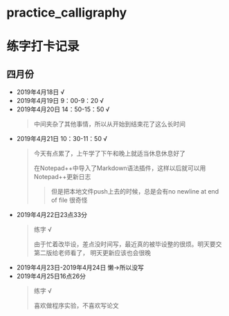 # practice_calligraphy

# 练字打卡记录

## 四月份
* 2019年4月18日 √
* 2019年4月19日 9：00-9：20 √
* 2019年4月20日 14：50-15：50 √ 
  > 中间夹杂了其他事情，所以从开始到结束花了这么长时间
* 2019年4月21日 10：30-11：50 √
  > 今天有点累了，上午学了下午和晚上就适当休息休息好了
  >
  > 在Notepad++中导入了Markdown语法插件，这样以后就可以用Notepad++更新日志
  >> 但是把本地文件push上去的时候，总是会有no newline at end of file 很奇怪
* 2019年4月22日23点33分
  > 练字 √
  >
  > 由于忙着改毕设，差点没时间写，最近真的被毕设整的很烦。明天要交第二版给老师看了，
  明天更新应该也会很晚
* 2019年4月23日-2019年4月24日 懒->所以没写
* 2019年4月25日16点26分
  > 练字 √
  >
  > 喜欢做程序实验，不喜欢写论文